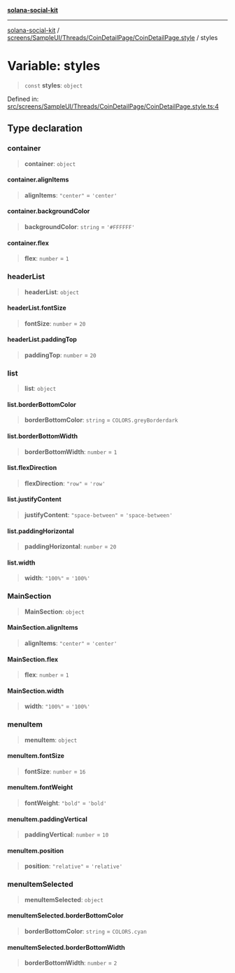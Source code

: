 [**solana-social-kit**](../../../../../../README.md)

***

[solana-social-kit](../../../../../../README.md) / [screens/SampleUI/Threads/CoinDetailPage/CoinDetailPage.style](../README.md) / styles

# Variable: styles

> `const` **styles**: `object`

Defined in: [src/screens/SampleUI/Threads/CoinDetailPage/CoinDetailPage.style.ts:4](https://github.com/SendArcade/solana-social-starter/blob/03568260ca96ed63f77049843c721de1cb011893/src/screens/SampleUI/Threads/CoinDetailPage/CoinDetailPage.style.ts#L4)

## Type declaration

### container

> **container**: `object`

#### container.alignItems

> **alignItems**: `"center"` = `'center'`

#### container.backgroundColor

> **backgroundColor**: `string` = `'#FFFFFF'`

#### container.flex

> **flex**: `number` = `1`

### headerList

> **headerList**: `object`

#### headerList.fontSize

> **fontSize**: `number` = `20`

#### headerList.paddingTop

> **paddingTop**: `number` = `20`

### list

> **list**: `object`

#### list.borderBottomColor

> **borderBottomColor**: `string` = `COLORS.greyBorderdark`

#### list.borderBottomWidth

> **borderBottomWidth**: `number` = `1`

#### list.flexDirection

> **flexDirection**: `"row"` = `'row'`

#### list.justifyContent

> **justifyContent**: `"space-between"` = `'space-between'`

#### list.paddingHorizontal

> **paddingHorizontal**: `number` = `20`

#### list.width

> **width**: `"100%"` = `'100%'`

### MainSection

> **MainSection**: `object`

#### MainSection.alignItems

> **alignItems**: `"center"` = `'center'`

#### MainSection.flex

> **flex**: `number` = `1`

#### MainSection.width

> **width**: `"100%"` = `'100%'`

### menuItem

> **menuItem**: `object`

#### menuItem.fontSize

> **fontSize**: `number` = `16`

#### menuItem.fontWeight

> **fontWeight**: `"bold"` = `'bold'`

#### menuItem.paddingVertical

> **paddingVertical**: `number` = `10`

#### menuItem.position

> **position**: `"relative"` = `'relative'`

### menuItemSelected

> **menuItemSelected**: `object`

#### menuItemSelected.borderBottomColor

> **borderBottomColor**: `string` = `COLORS.cyan`

#### menuItemSelected.borderBottomWidth

> **borderBottomWidth**: `number` = `2`
